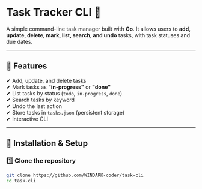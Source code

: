 # Task Tracker CLI 🚀  

A simple command-line task manager built with **Go**. It allows users to **add, update, delete, mark, list, search, and undo** tasks, with task statuses and due dates.

---

## 📌 Features
✔ Add, update, and delete tasks  
✔ Mark tasks as **"in-progress"** or **"done"**  
✔ List tasks by status (`todo`, `in-progress`, `done`)  
✔ Search tasks by keyword  
✔ Undo the last action  
✔ Store tasks in `tasks.json` (persistent storage)  
✔ Interactive CLI  

---

## 🔧 Installation & Setup
### 1️⃣ Clone the repository  
```sh
git clone https://github.com/WINDARK-coder/task-cli
cd task-cli
